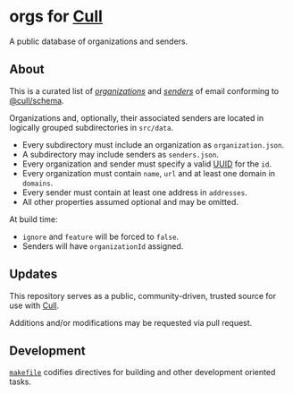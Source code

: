 # orgs for [Cull](https://cull.email)

A public database of organizations and senders.

## About

This is a curated list of [_organizations_](https://github.com/cull-email/schema#organization) and [_senders_](https://github.com/cull-email/schema#sender) of email conforming to [@cull/schema](https://github.com/cull-email/schema).

Organizations and, optionally, their associated senders are located in logically grouped subdirectories in `src/data`.

- Every subdirectory must include an organization as `organization.json`.
- A subdirectory may include senders as `senders.json`.
- Every organization and sender must specify a valid [UUID](https://en.wikipedia.org/wiki/Universally_unique_identifier#Version_4_(random)) for the `id`.
- Every organization must contain `name`, `url` and at least one domain in `domains`.
- Every sender must contain at least one address in `addresses`.
- All other properties assumed optional and may be omitted.

At build time:

- `ignore` and `feature` will be forced to `false`.
- Senders will have `organizationId` assigned.

## Updates

This repository serves as a public, community-driven, trusted source for use with [Cull](https://cull.email).

Additions and/or modifications may be requested via pull request.

## Development

[`makefile`](https://github.com/cull-email/orgs/blob/master/makefile) codifies directives for building and other development oriented tasks.
